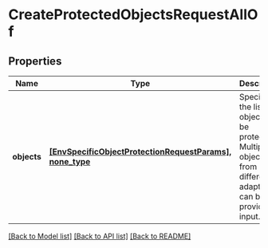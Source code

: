 # CreateProtectedObjectsRequestAllOf


## Properties
Name | Type | Description | Notes
------------ | ------------- | ------------- | -------------
**objects** | [**[EnvSpecificObjectProtectionRequestParams], none_type**](EnvSpecificObjectProtectionRequestParams.md) | Specifies the list of objects to be protected. Multiple objects from different adapters can be provided as input. | 

[[Back to Model list]](../README.md#documentation-for-models) [[Back to API list]](../README.md#documentation-for-api-endpoints) [[Back to README]](../README.md)


